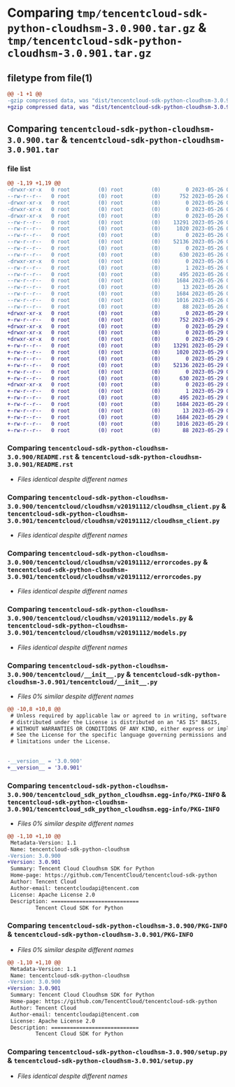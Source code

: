 # Comparing `tmp/tencentcloud-sdk-python-cloudhsm-3.0.900.tar.gz` & `tmp/tencentcloud-sdk-python-cloudhsm-3.0.901.tar.gz`

## filetype from file(1)

```diff
@@ -1 +1 @@
-gzip compressed data, was "dist/tencentcloud-sdk-python-cloudhsm-3.0.900.tar", last modified: Fri May 26 02:14:27 2023, max compression
+gzip compressed data, was "dist/tencentcloud-sdk-python-cloudhsm-3.0.901.tar", last modified: Mon May 29 02:23:21 2023, max compression
```

## Comparing `tencentcloud-sdk-python-cloudhsm-3.0.900.tar` & `tencentcloud-sdk-python-cloudhsm-3.0.901.tar`

### file list

```diff
@@ -1,19 +1,19 @@
-drwxr-xr-x   0 root         (0) root         (0)        0 2023-05-26 02:14:27.000000 tencentcloud-sdk-python-cloudhsm-3.0.900/
--rw-r--r--   0 root         (0) root         (0)      752 2023-05-26 02:14:27.000000 tencentcloud-sdk-python-cloudhsm-3.0.900/README.rst
-drwxr-xr-x   0 root         (0) root         (0)        0 2023-05-26 02:14:27.000000 tencentcloud-sdk-python-cloudhsm-3.0.900/tencentcloud/
-drwxr-xr-x   0 root         (0) root         (0)        0 2023-05-26 02:14:27.000000 tencentcloud-sdk-python-cloudhsm-3.0.900/tencentcloud/cloudhsm/
-drwxr-xr-x   0 root         (0) root         (0)        0 2023-05-26 02:14:27.000000 tencentcloud-sdk-python-cloudhsm-3.0.900/tencentcloud/cloudhsm/v20191112/
--rw-r--r--   0 root         (0) root         (0)    13291 2023-05-26 02:14:27.000000 tencentcloud-sdk-python-cloudhsm-3.0.900/tencentcloud/cloudhsm/v20191112/cloudhsm_client.py
--rw-r--r--   0 root         (0) root         (0)     1020 2023-05-26 02:14:27.000000 tencentcloud-sdk-python-cloudhsm-3.0.900/tencentcloud/cloudhsm/v20191112/errorcodes.py
--rw-r--r--   0 root         (0) root         (0)        0 2023-05-26 02:14:27.000000 tencentcloud-sdk-python-cloudhsm-3.0.900/tencentcloud/cloudhsm/v20191112/__init__.py
--rw-r--r--   0 root         (0) root         (0)    52136 2023-05-26 02:14:27.000000 tencentcloud-sdk-python-cloudhsm-3.0.900/tencentcloud/cloudhsm/v20191112/models.py
--rw-r--r--   0 root         (0) root         (0)        0 2023-05-26 02:14:27.000000 tencentcloud-sdk-python-cloudhsm-3.0.900/tencentcloud/cloudhsm/__init__.py
--rw-r--r--   0 root         (0) root         (0)      630 2023-05-26 02:14:27.000000 tencentcloud-sdk-python-cloudhsm-3.0.900/tencentcloud/__init__.py
-drwxr-xr-x   0 root         (0) root         (0)        0 2023-05-26 02:14:27.000000 tencentcloud-sdk-python-cloudhsm-3.0.900/tencentcloud_sdk_python_cloudhsm.egg-info/
--rw-r--r--   0 root         (0) root         (0)        1 2023-05-26 02:14:27.000000 tencentcloud-sdk-python-cloudhsm-3.0.900/tencentcloud_sdk_python_cloudhsm.egg-info/dependency_links.txt
--rw-r--r--   0 root         (0) root         (0)      495 2023-05-26 02:14:27.000000 tencentcloud-sdk-python-cloudhsm-3.0.900/tencentcloud_sdk_python_cloudhsm.egg-info/SOURCES.txt
--rw-r--r--   0 root         (0) root         (0)     1684 2023-05-26 02:14:27.000000 tencentcloud-sdk-python-cloudhsm-3.0.900/tencentcloud_sdk_python_cloudhsm.egg-info/PKG-INFO
--rw-r--r--   0 root         (0) root         (0)       13 2023-05-26 02:14:27.000000 tencentcloud-sdk-python-cloudhsm-3.0.900/tencentcloud_sdk_python_cloudhsm.egg-info/top_level.txt
--rw-r--r--   0 root         (0) root         (0)     1684 2023-05-26 02:14:27.000000 tencentcloud-sdk-python-cloudhsm-3.0.900/PKG-INFO
--rw-r--r--   0 root         (0) root         (0)     1016 2023-05-26 02:14:27.000000 tencentcloud-sdk-python-cloudhsm-3.0.900/setup.py
--rw-r--r--   0 root         (0) root         (0)       88 2023-05-26 02:14:27.000000 tencentcloud-sdk-python-cloudhsm-3.0.900/setup.cfg
+drwxr-xr-x   0 root         (0) root         (0)        0 2023-05-29 02:23:21.000000 tencentcloud-sdk-python-cloudhsm-3.0.901/
+-rw-r--r--   0 root         (0) root         (0)      752 2023-05-29 02:23:20.000000 tencentcloud-sdk-python-cloudhsm-3.0.901/README.rst
+drwxr-xr-x   0 root         (0) root         (0)        0 2023-05-29 02:23:21.000000 tencentcloud-sdk-python-cloudhsm-3.0.901/tencentcloud/
+drwxr-xr-x   0 root         (0) root         (0)        0 2023-05-29 02:23:21.000000 tencentcloud-sdk-python-cloudhsm-3.0.901/tencentcloud/cloudhsm/
+drwxr-xr-x   0 root         (0) root         (0)        0 2023-05-29 02:23:21.000000 tencentcloud-sdk-python-cloudhsm-3.0.901/tencentcloud/cloudhsm/v20191112/
+-rw-r--r--   0 root         (0) root         (0)    13291 2023-05-29 02:23:20.000000 tencentcloud-sdk-python-cloudhsm-3.0.901/tencentcloud/cloudhsm/v20191112/cloudhsm_client.py
+-rw-r--r--   0 root         (0) root         (0)     1020 2023-05-29 02:23:20.000000 tencentcloud-sdk-python-cloudhsm-3.0.901/tencentcloud/cloudhsm/v20191112/errorcodes.py
+-rw-r--r--   0 root         (0) root         (0)        0 2023-05-29 02:23:20.000000 tencentcloud-sdk-python-cloudhsm-3.0.901/tencentcloud/cloudhsm/v20191112/__init__.py
+-rw-r--r--   0 root         (0) root         (0)    52136 2023-05-29 02:23:20.000000 tencentcloud-sdk-python-cloudhsm-3.0.901/tencentcloud/cloudhsm/v20191112/models.py
+-rw-r--r--   0 root         (0) root         (0)        0 2023-05-29 02:23:20.000000 tencentcloud-sdk-python-cloudhsm-3.0.901/tencentcloud/cloudhsm/__init__.py
+-rw-r--r--   0 root         (0) root         (0)      630 2023-05-29 02:23:20.000000 tencentcloud-sdk-python-cloudhsm-3.0.901/tencentcloud/__init__.py
+drwxr-xr-x   0 root         (0) root         (0)        0 2023-05-29 02:23:21.000000 tencentcloud-sdk-python-cloudhsm-3.0.901/tencentcloud_sdk_python_cloudhsm.egg-info/
+-rw-r--r--   0 root         (0) root         (0)        1 2023-05-29 02:23:21.000000 tencentcloud-sdk-python-cloudhsm-3.0.901/tencentcloud_sdk_python_cloudhsm.egg-info/dependency_links.txt
+-rw-r--r--   0 root         (0) root         (0)      495 2023-05-29 02:23:21.000000 tencentcloud-sdk-python-cloudhsm-3.0.901/tencentcloud_sdk_python_cloudhsm.egg-info/SOURCES.txt
+-rw-r--r--   0 root         (0) root         (0)     1684 2023-05-29 02:23:21.000000 tencentcloud-sdk-python-cloudhsm-3.0.901/tencentcloud_sdk_python_cloudhsm.egg-info/PKG-INFO
+-rw-r--r--   0 root         (0) root         (0)       13 2023-05-29 02:23:21.000000 tencentcloud-sdk-python-cloudhsm-3.0.901/tencentcloud_sdk_python_cloudhsm.egg-info/top_level.txt
+-rw-r--r--   0 root         (0) root         (0)     1684 2023-05-29 02:23:21.000000 tencentcloud-sdk-python-cloudhsm-3.0.901/PKG-INFO
+-rw-r--r--   0 root         (0) root         (0)     1016 2023-05-29 02:23:20.000000 tencentcloud-sdk-python-cloudhsm-3.0.901/setup.py
+-rw-r--r--   0 root         (0) root         (0)       88 2023-05-29 02:23:21.000000 tencentcloud-sdk-python-cloudhsm-3.0.901/setup.cfg
```

### Comparing `tencentcloud-sdk-python-cloudhsm-3.0.900/README.rst` & `tencentcloud-sdk-python-cloudhsm-3.0.901/README.rst`

 * *Files identical despite different names*

### Comparing `tencentcloud-sdk-python-cloudhsm-3.0.900/tencentcloud/cloudhsm/v20191112/cloudhsm_client.py` & `tencentcloud-sdk-python-cloudhsm-3.0.901/tencentcloud/cloudhsm/v20191112/cloudhsm_client.py`

 * *Files identical despite different names*

### Comparing `tencentcloud-sdk-python-cloudhsm-3.0.900/tencentcloud/cloudhsm/v20191112/errorcodes.py` & `tencentcloud-sdk-python-cloudhsm-3.0.901/tencentcloud/cloudhsm/v20191112/errorcodes.py`

 * *Files identical despite different names*

### Comparing `tencentcloud-sdk-python-cloudhsm-3.0.900/tencentcloud/cloudhsm/v20191112/models.py` & `tencentcloud-sdk-python-cloudhsm-3.0.901/tencentcloud/cloudhsm/v20191112/models.py`

 * *Files identical despite different names*

### Comparing `tencentcloud-sdk-python-cloudhsm-3.0.900/tencentcloud/__init__.py` & `tencentcloud-sdk-python-cloudhsm-3.0.901/tencentcloud/__init__.py`

 * *Files 0% similar despite different names*

```diff
@@ -10,8 +10,8 @@
 # Unless required by applicable law or agreed to in writing, software
 # distributed under the License is distributed on an "AS IS" BASIS,
 # WITHOUT WARRANTIES OR CONDITIONS OF ANY KIND, either express or implied.
 # See the License for the specific language governing permissions and
 # limitations under the License.
 
 
-__version__ = '3.0.900'
+__version__ = '3.0.901'
```

### Comparing `tencentcloud-sdk-python-cloudhsm-3.0.900/tencentcloud_sdk_python_cloudhsm.egg-info/PKG-INFO` & `tencentcloud-sdk-python-cloudhsm-3.0.901/tencentcloud_sdk_python_cloudhsm.egg-info/PKG-INFO`

 * *Files 0% similar despite different names*

```diff
@@ -1,10 +1,10 @@
 Metadata-Version: 1.1
 Name: tencentcloud-sdk-python-cloudhsm
-Version: 3.0.900
+Version: 3.0.901
 Summary: Tencent Cloud Cloudhsm SDK for Python
 Home-page: https://github.com/TencentCloud/tencentcloud-sdk-python
 Author: Tencent Cloud
 Author-email: tencentcloudapi@tencent.com
 License: Apache License 2.0
 Description: ============================
         Tencent Cloud SDK for Python
```

### Comparing `tencentcloud-sdk-python-cloudhsm-3.0.900/PKG-INFO` & `tencentcloud-sdk-python-cloudhsm-3.0.901/PKG-INFO`

 * *Files 0% similar despite different names*

```diff
@@ -1,10 +1,10 @@
 Metadata-Version: 1.1
 Name: tencentcloud-sdk-python-cloudhsm
-Version: 3.0.900
+Version: 3.0.901
 Summary: Tencent Cloud Cloudhsm SDK for Python
 Home-page: https://github.com/TencentCloud/tencentcloud-sdk-python
 Author: Tencent Cloud
 Author-email: tencentcloudapi@tencent.com
 License: Apache License 2.0
 Description: ============================
         Tencent Cloud SDK for Python
```

### Comparing `tencentcloud-sdk-python-cloudhsm-3.0.900/setup.py` & `tencentcloud-sdk-python-cloudhsm-3.0.901/setup.py`

 * *Files identical despite different names*

